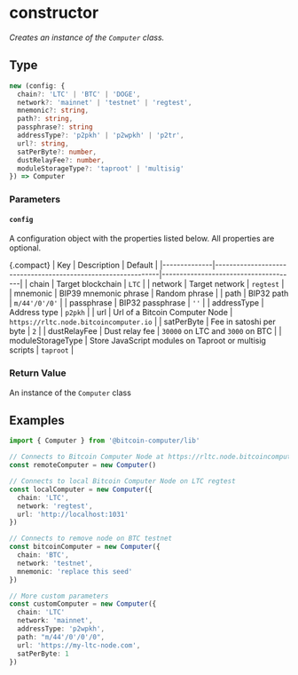 # constructor

_Creates an instance of the `Computer` class._

## Type

```ts
new (config: {
  chain?: 'LTC' | 'BTC' | 'DOGE',
  network?: 'mainnet' | 'testnet' | 'regtest',
  mnemonic?: string,
  path?: string,
  passphrase?: string
  addressType?: 'p2pkh' | 'p2wpkh' | 'p2tr',
  url?: string,
  satPerByte?: number,
  dustRelayFee?: number,
  moduleStorageType?: 'taproot' | 'multisig'
}) => Computer
```

### Parameters

#### `config`

A configuration object with the properties listed below. All properties are optional.

{.compact}
| Key | Description | Default |
|--------------|--------------------------------------------------------------|--------------------------------------|
| chain | Target blockchain | `LTC` |
| network | Target network | `regtest` |
| mnemonic | BIP39 mnemonic phrase | Random phrase |
| path | BIP32 path | `m/44'/0'/0'` |
| passphrase | BIP32 passphrase | `''` |
| addressType | Address type | `p2pkh` |
| url | Url of a Bitcoin Computer Node | `https://rltc.node.bitcoincomputer.io` |
| satPerByte | Fee in satoshi per byte | `2` |
| dustRelayFee | Dust relay fee | `30000` on LTC and `3000` on BTC |
| moduleStorageType | Store JavaScript modules on Taproot or multisig scripts | `taproot` |

### Return Value

An instance of the `Computer` class

## Examples

```ts
import { Computer } from '@bitcoin-computer/lib'

// Connects to Bitcoin Computer Node at https://rltc.node.bitcoincomputer.io with LTC regtest
const remoteComputer = new Computer()

// Connects to local Bitcoin Computer Node on LTC regtest
const localComputer = new Computer({
  chain: 'LTC',
  network: 'regtest',
  url: 'http://localhost:1031'
})

// Connects to remove node on BTC testnet
const bitcoinComputer = new Computer({
  chain: 'BTC',
  network: 'testnet',
  mnemonic: 'replace this seed'
})

// More custom parameters
const customComputer = new Computer({
  chain: 'LTC'
  network: 'mainnet',
  addressType: 'p2wpkh',
  path: "m/44'/0'/0'/0",
  url: 'https://my-ltc-node.com',
  satPerByte: 1
})
```

